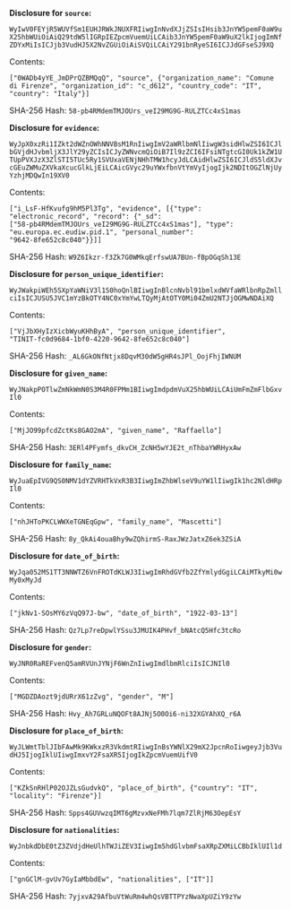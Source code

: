 __Disclosure for `source`:__

```
WyIwV0FEYjR5WUVfSm1EUHJRWkJNUXFRIiwgInNvdXJjZSIsIHsib3JnYW5pemF0aW9u
X25hbWUiOiAiQ29tdW5lIGRpIEZpcmVuemUiLCAib3JnYW5pemF0aW9uX2lkIjogImNf
ZDYxMiIsICJjb3VudHJ5X2NvZGUiOiAiSVQiLCAiY291bnRyeSI6ICJJdGFseSJ9XQ
```

Contents:

```
["0WADb4yYE_JmDPrQZBMQqQ", "source", {"organization_name": "Comune
di Firenze", "organization_id": "c_d612", "country_code": "IT",
"country": "Italy"}]
```

SHA-256 Hash: `58-pb4RMdemTMJOUrs_veI29MG9G-RULZTCc4xS1mas`

__Disclosure for `evidence`:__

```
WyJpX0xzRi1IZkt2dWZnOWhNNVBsM1RnIiwgImV2aWRlbmNlIiwgW3sidHlwZSI6ICJl
bGVjdHJvbmljX3JlY29yZCIsICJyZWNvcmQiOiB7Il9zZCI6IFsiNTgtcGI0Uk1kZW1U
TUpPVXJzX3ZlSTI5TUc5Ry1SVUxaVENjNHhTMW1hcyJdLCAidHlwZSI6ICJldS5ldXJv
cGEuZWMuZXVkaXcucGlkLjEiLCAicGVyc29uYWxfbnVtYmVyIjogIjk2NDItOGZlNjUy
YzhjMDQwIn19XV0
```

Contents:

```
["i_LsF-HfKvufg9hM5Pl3Tg", "evidence", [{"type":
"electronic_record", "record": {"_sd":
["58-pb4RMdemTMJOUrs_veI29MG9G-RULZTCc4xS1mas"], "type":
"eu.europa.ec.eudiw.pid.1", "personal_number":
"9642-8fe652c8c040"}}]]
```

SHA-256 Hash: `W9Z6Ikzr-f3Zk7G0WMkqErfswUA7BUn-fBpOGqSh13E`

__Disclosure for `person_unique_identifier`:__

```
WyJWakpiWEh5SXpYaWNiV3l1S0hoQnlBIiwgInBlcnNvbl91bmlxdWVfaWRlbnRpZmll
ciIsICJUSU5JVC1mYzBkOTY4NC0xYmYwLTQyMjAtOTY0Mi04ZmU2NTJjOGMwNDAiXQ
```

Contents:

```
["VjJbXHyIzXicbWyuKHhByA", "person_unique_identifier",
"TINIT-fc0d9684-1bf0-4220-9642-8fe652c8c040"]
```

SHA-256 Hash: `_AL6GkONfNtjx8DqvM30dW5gHR4sJPl_OojFhjIWNUM`

__Disclosure for `given_name`:__

```
WyJNakpPOTlwZmNkWmN0S3M4R0FPMm1BIiwgImdpdmVuX25hbWUiLCAiUmFmZmFlbGxv
Il0
```

Contents:

```
["MjJO99pfcdZctKs8GAO2mA", "given_name", "Raffaello"]
```

SHA-256 Hash: `3ERl4PFymfs_dkvCH_ZcNH5wYJE2t_nThbaYWRHyxAw`

__Disclosure for `family_name`:__

```
WyJuaEpIVG9QS0NMV1dYZVRHTkVxR3B3IiwgImZhbWlseV9uYW1lIiwgIk1hc2NldHRp
Il0
```

Contents:

```
["nhJHToPKCLWWXeTGNEqGpw", "family_name", "Mascetti"]
```

SHA-256 Hash: `8y_QkAi4ouaBhy9wZQhirmS-RaxJWzJatxZ6ek3ZSiA`

__Disclosure for `date_of_birth`:__

```
WyJqa052MS1TT3NNWTZ6VnFROTdKLWJ3IiwgImRhdGVfb2ZfYmlydGgiLCAiMTkyMi0w
My0xMyJd
```

Contents:

```
["jkNv1-SOsMY6zVqQ97J-bw", "date_of_birth", "1922-03-13"]
```

SHA-256 Hash: `Qz7Lp7reDpwlYSsu3JMUIK4PHvf_bNAtcQ5Hfc3tcRo`

__Disclosure for `gender`:__

```
WyJNR0RaREFvenQ5amRVUnJYNjF6WnZnIiwgImdlbmRlciIsICJNIl0
```

Contents:

```
["MGDZDAozt9jdURrX61zZvg", "gender", "M"]
```

SHA-256 Hash: `Hvy_Ah7GRLuNQOFt8AJNj5O0Oi6-ni32XGYAhXQ_r6A`

__Disclosure for `place_of_birth`:__

```
WyJLWmtTblJIbFAwMk9KWkxzR3VkdmtRIiwgInBsYWNlX29mX2JpcnRoIiwgeyJjb3Vu
dHJ5IjogIklUIiwgImxvY2FsaXR5IjogIkZpcmVuemUifV0
```

Contents:

```
["KZkSnRHlP02OJZLsGudvkQ", "place_of_birth", {"country": "IT",
"locality": "Firenze"}]
```

SHA-256 Hash: `Spps4GUVwzqIMT6gMzvxNeFMh7lqm7ZlRjM63OepEsY`

__Disclosure for `nationalities`:__

```
WyJnbkdDbE0tZ3ZVdjdHeUlhTWJiZEV3IiwgIm5hdGlvbmFsaXRpZXMiLCBbIklUIl1d
```

Contents:

```
["gnGClM-gvUv7GyIaMbbdEw", "nationalities", ["IT"]]
```

SHA-256 Hash: `7yjxvA29AfbuVtWuRm4whQsVBTTPYzNwaXpUZiY9zYw`